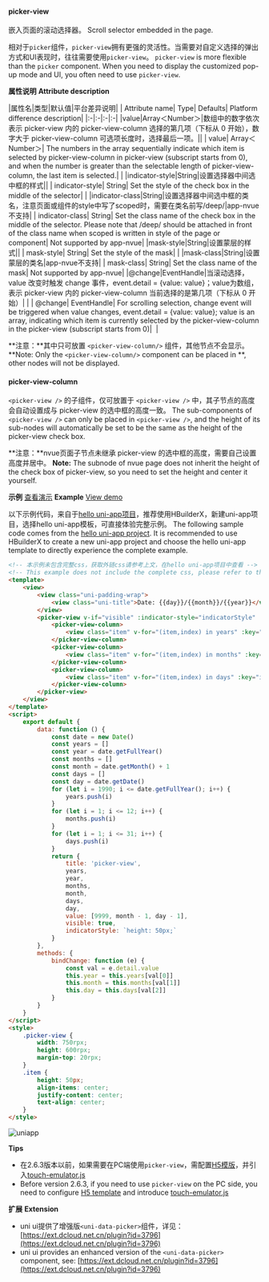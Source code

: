#### picker-view

嵌入页面的滚动选择器。
Scroll selector embedded in the page.

相对于`picker`组件，`picker-view`拥有更强的灵活性。当需要对自定义选择的弹出方式和UI表现时，往往需要使用`picker-view`。
`picker-view` is more flexible than the `picker` component. When you need to display the customized pop-up mode and UI, you often need to use `picker-view`.

**属性说明**
**Attribute description**

|属性名|类型|默认值|平台差异说明|
| Attribute name| Type| Defaults| Platform difference description|
|:-|:-|:-|:-|
|value|Array＜Number＞|数组中的数字依次表示 picker-view 内的 picker-view-column 选择的第几项（下标从 0 开始），数字大于 picker-view-column 可选项长度时，选择最后一项。||
| value| Array＜Number＞| The numbers in the array sequentially indicate which item is selected by picker-view-column in picker-view (subscript starts from 0), and when the number is greater than the selectable length of picker-view-column, the last item is selected.| |
|indicator-style|String|设置选择器中间选中框的样式||
| indicator-style| String| Set the style of the check box in the middle of the selector| |
|indicator-class|String|设置选择器中间选中框的类名，注意页面或组件的style中写了scoped时，需要在类名前写/deep/|app-nvue不支持|
| indicator-class| String| Set the class name of the check box in the middle of the selector. Please note that /deep/ should be attached in front of the class name when scoped is written in style of the page or component| Not supported by app-nvue|
|mask-style|String|设置蒙层的样式||
| mask-style| String| Set the style of the mask| |
|mask-class|String|设置蒙层的类名|app-nvue不支持|
| mask-class| String| Set the class name of the mask| Not supported by app-nvue|
|@change|EventHandle|当滚动选择，value 改变时触发 change 事件，event.detail = {value: value}；value为数组，表示 picker-view 内的 picker-view-column 当前选择的是第几项（下标从 0 开始）|&nbsp;|
| @change| EventHandle| For scrolling selection, change event will be triggered when value changes, event.detail = {value: value}; value is an array, indicating which item is currently selected by the picker-view-column in the picker-view (subscript starts from 0)|  |


**注意：**其中只可放置 `<picker-view-column/>` 组件，其他节点不会显示。
**Note: Only the `<picker-view-column/>` component can be placed in **, other nodes will not be displayed.

#### picker-view-column

`<picker-view />` 的子组件，仅可放置于 `<picker-view />` 中，其子节点的高度会自动设置成与 picker-view 的选中框的高度一致。
The sub-components of `<picker-view />` can only be placed in `<picker-view />`, and the height of its sub-nodes will automatically be set to be the same as the height of the picker-view check box.

**注意：**nvue页面子节点未继承 picker-view 的选中框的高度，需要自己设置高度并居中。
**Note:** The subnode of nvue page does not inherit the height of the check box of picker-view, so you need to set the height and center it yourself.

**示例** [查看演示](https://hellouniapp.dcloud.net.cn/pages/component/picker-view/picker-view)
**Example** [View demo](https://hellouniapp.dcloud.net.cn/pages/component/picker-view/picker-view)

以下示例代码，来自于[hello uni-app项目](https://github.com/dcloudio/hello-uniapp)，推荐使用HBuilderX，新建uni-app项目，选择hello uni-app模板，可直接体验完整示例。
The following sample code comes from the [hello uni-app project](https://github.com/dcloudio/hello-uniapp). It is recommended to use HBuilderX to create a new uni-app project and choose the hello uni-app template to directly experience the complete example.


```html
<!-- 本示例未包含完整css，获取外链css请参考上文，在hello uni-app项目中查看 -->
<!-- This example does not include the complete css, please refer to the above to obtain the external css. View it in the hello uni-app project -->
<template>
    <view>
        <view class="uni-padding-wrap">
            <view class="uni-title">Date: {{day}}/{{month}}/{{year}}</view>
        </view>
        <picker-view v-if="visible" :indicator-style="indicatorStyle" :value="value" @change="bindChange" class="picker-view">
            <picker-view-column>
                <view class="item" v-for="(item,index) in years" :key="index">{{item}}</view>
            </picker-view-column>
            <picker-view-column>
                <view class="item" v-for="(item,index) in months" :key="index">{{item}}</view>
            </picker-view-column>
            <picker-view-column>
                <view class="item" v-for="(item,index) in days" :key="index">{{item}}</view>
            </picker-view-column>
        </picker-view>
    </view>
</template>
<script>
    export default {
        data: function () {
            const date = new Date()
            const years = []
            const year = date.getFullYear()
            const months = []
            const month = date.getMonth() + 1
            const days = []
            const day = date.getDate()
            for (let i = 1990; i <= date.getFullYear(); i++) {
                years.push(i)
            }
            for (let i = 1; i <= 12; i++) {
                months.push(i)
            }
            for (let i = 1; i <= 31; i++) {
                days.push(i)
            }
            return {
                title: 'picker-view',
                years,
                year,
                months,
                month,
                days,
                day,
                value: [9999, month - 1, day - 1],
                visible: true,
                indicatorStyle: `height: 50px;`
            }
        },
        methods: {
            bindChange: function (e) {
                const val = e.detail.value
                this.year = this.years[val[0]]
                this.month = this.months[val[1]]
                this.day = this.days[val[2]]
            }
        }
    }
</script>
<style>
	.picker-view {
		width: 750rpx;
		height: 600rpx;
		margin-top: 20rpx;
	}
	.item {
		height: 50px;
		align-items: center;
		justify-content: center;
		text-align: center;
	}
</style>

```

![uniapp](https://bjetxgzv.cdn.bspapp.com/VKCEYUGU-uni-app-doc/433a97b0-4f30-11eb-b680-7980c8a877b8.png)

**Tips**
- 在2.6.3版本以前，如果需要在PC端使用`picker-view`，需配置[H5模版](https://uniapp.dcloud.io/collocation/manifest?id=h5-template)，并引入[touch-emulator.js](https://github.com/dcloudio/touchemulator)
- Before version 2.6.3, if you need to use `picker-view` on the PC side, you need to configure [H5 template](https://uniapp.dcloud.io/collocation/manifest?id=h5-template) and introduce [touch-emulator.js](https://github.com/dcloudio/touchemulator)

**扩展**
**Extension**
- uni ui提供了增强版`<uni-data-picker>`组件，详见：[https://ext.dcloud.net.cn/plugin?id=3796](https://ext.dcloud.net.cn/plugin?id=3796)
- uni ui provides an enhanced version of the `<uni-data-picker>` component, see: [https://ext.dcloud.net.cn/plugin?id=3796](https://ext.dcloud.net.cn/plugin?id=3796)
